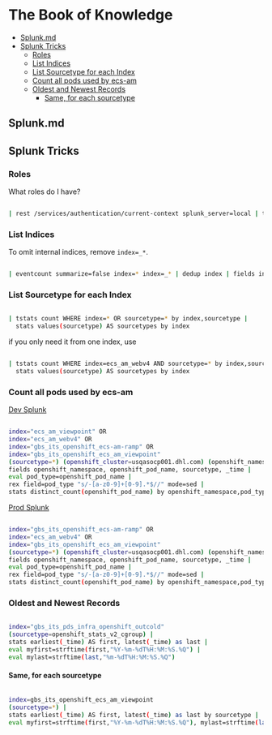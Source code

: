 
# The Book of Knowledge

* [Splunk.md](#splunkmd)
* [Splunk Tricks](#splunk-tricks)
  * [Roles](#roles)
  * [List Indices](#list-indices)
  * [List Sourcetype for each Index](#list-sourcetype-for-each-index)
  * [Count all pods used by ecs-am](#count-all-pods-used-by-ecs-am)
  * [Oldest and Newest Records](#oldest-and-newest-records)
    * [Same, for each sourcetype](#same-for-each-sourcetype)

## Splunk.md

## Splunk Tricks

### Roles

What roles do I have?

``` bash

| rest /services/authentication/current-context splunk_server=local | table title roles

```

### List Indices

To omit internal indices, remove `index=_*`.

``` bash

| eventcount summarize=false index=* index=_* | dedup index | fields index

```

### List Sourcetype for each Index

``` bash

| tstats count WHERE index=* OR sourcetype=* by index,sourcetype |
  stats values(sourcetype) AS sourcetypes by index

```

if you only need it from one index, use

``` bash

| tstats count WHERE index=ecs_am_webv4 AND sourcetype=* by index,sourcetype |
  stats values(sourcetype) AS sourcetypes by index

```

### Count all pods used by ecs-am

[Dev Splunk](https://ocp-dev.splunk.dhl.com:8000/)

``` bash

index="ecs_am_viewpoint" OR
index="ecs_am_webv4" OR
index="gbs_its_openshift_ecs-am-ramp" OR
index="gbs_its_openshift_ecs_am_viewpoint"
(sourcetype=*) (openshift_cluster=usqasocp001.dhl.com) (openshift_namespace = ecs-am-*) |
fields openshift_namespace, openshift_pod_name, sourcetype, _time |
eval pod_type=openshift_pod_name |
rex field=pod_type "s/-[a-z0-9]+[0-9].*$//" mode=sed |
stats distinct_count(openshift_pod_name) by openshift_namespace,pod_type

```

[Prod Splunk](https://splunk.dhl.com/)

``` bash

index="gbs_its_openshift_ecs-am-ramp" OR
index="ecs_am_webv4" OR
index="gbs_its_openshift_ecs_am_viewpoint"
(sourcetype=*) (openshift_cluster=usqasocp001.dhl.com) (openshift_namespace = ecs-am-*) |
fields openshift_namespace, openshift_pod_name, sourcetype, _time |
eval pod_type=openshift_pod_name |
rex field=pod_type "s/-[a-z0-9]+[0-9].*$//" mode=sed |
stats distinct_count(openshift_pod_name) by openshift_namespace,pod_type

```

### Oldest and Newest Records

``` bash

index="gbs_its_pds_infra_openshift_outcold"
(sourcetype=openshift_stats_v2_cgroup) |
stats earliest(_time) AS first, latest(_time) as last |
eval myfirst=strftime(first,"%Y-%m-%dT%H:%M:%S.%Q") |
eval mylast=strftime(last,"%m-%dT%H:%M:%S.%Q")

```

#### Same, for each sourcetype

``` bash

index=gbs_its_openshift_ecs_am_viewpoint
(sourcetype=*) |
stats earliest(_time) AS first, latest(_time) as last by sourcetype |
eval myfirst=strftime(first,"%Y-%m-%dT%H:%M:%S.%Q"), mylast=strftime(last,"%m-%dT%H:%M:%S.%Q")`

```

[//]: # ( vim: set ai noet nu sts=2 sw=2 ts=2 tw=78 filetype=markdown :)
